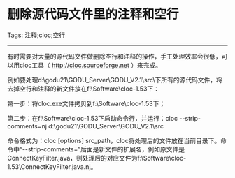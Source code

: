 # 删除源代码文件里的注释和空行
Tags: 注释;cloc;空行

------

有时需要对大量的源代码文件做删除空行和注释的操作，手工处理效率会很低，可以用cloc工具（ http://cloc.sourceforge.net ）来完成。

 
例如要处理d:\godu21\GODU_Server\GODU_V2.1\src\下所有的源代码文件，将去掉空行和注释的新文件放在f:\Software\cloc-1.53下：

 

第一步：将cloc.exe文件拷贝到f:\Software\cloc-1.53下；

第二步：在f:\Software\cloc-1.53下启动命令行，并运行：cloc --strip-comments=nj d:\godu21\GODU_Server\GODU_V2.1\src

 

命令格式为：cloc [options] src_path，cloc将处理后的文件放在当前目录下。命令中“--strip-comments=”后面是新文件的扩展名，例如原文件是ConnectKeyFilter.java，则处理后的对应文件为f:\Software\cloc-1.53\ConnectKeyFilter.java.nj。